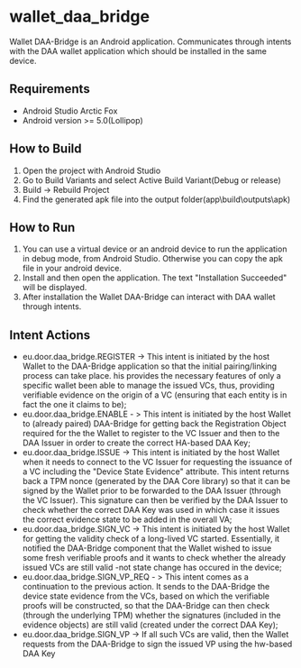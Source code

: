 # wallet_daa_bridge

 Wallet DAA-Bridge is an Android application. 
 Communicates through intents with the DAA wallet application which should be installed in the same device.  

## Requirements
* Android Studio Arctic Fox
* Android version >= 5.0(Lollipop)

## How to Build 
 1) Open the project with Android Studio
 2) Go to Build Variants and select Active Build Variant(Debug or release)	
 3) Build -> Rebuild Project 
 4) Find the generated apk file into the output folder(app\build\outputs\apk)


## How to Run
1) You can use	a virtual device or an android device to run the application in debug mode,
from Android Studio. Otherwise you can copy the apk file in your android device. 
2) Install and then open the application. The text "Installation Succeeded" will be displayed.
3) After installation the Wallet DAA-Bridge can interact with DAA wallet through intents.

## Intent Actions
* eu.door.daa_bridge.REGISTER -> This intent is initiated by the host Wallet to the DAA-Bridge application so that the initial pairing/linking process can take place. his provides the necessary features of only a specific wallet been able to manage the issued VCs, thus, providing verifiable evidence on the origin of a VC (ensuring that each entity is in fact the one it claims to be);
* eu.door.daa_bridge.ENABLE - > This intent is initiated by the host Wallet to (already paired) DAA-Bridge for getting back the Registration Object required for the the Wallet to register to the VC Issuer and then to the DAA Issuer in order to create the correct HA-based DAA Key;
* eu.door.daa_bridge.ISSUE -> This intent is initiated by the host Wallet when it needs to connect to the VC Issuer for requesting the issuance of a VC including the "Device State Evidence" attribute. This intent returns back a TPM nonce (generated by the DAA Core library) so that it can be signed by the Wallet prior to be forwarded to the DAA Issuer (through the VC Issuer). This signature can then be verified by the DAA Issuer to check whether the correct DAA Key was used in which case it issues the correct evidence state to be added in the overall VA; 
* eu.door.daa_bridge.SIGN_VC -> This intent is initiated by the host Wallet for getting the validity check of a long-lived VC started. Essentially, it notified the DAA-Bridge component that the Wallet wished to issue some fresh verifiable proofs and it wants to check whether the already issued VCs are still valid  -not state change has occured in the device;
* eu.door.daa_bridge.SIGN_VP_REQ - > This intent comes as a continuation to the previous action. It sends to the DAA-Bridge the device state evidence from the VCs, based on which the verifiable proofs will be constructed, so that the DAA-Bridge can then check (through the underlying TPM) whether the signatures (included in the evidence objects) are still valid (created under the correct DAA Key);
* eu.door.daa_bridge.SIGN_VP -> If all such VCs are valid, then the Wallet requests from the DAA-Bridge to sign the issued VP using the hw-based DAA Key
